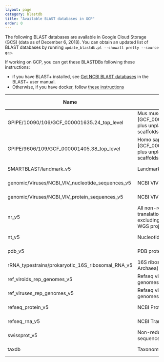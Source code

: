 ```yaml
---
layout: page
category: blastdb
title: "Available BLAST databases in GCP"
order: 0
---
```


The following BLAST databases are available in Google Cloud Storage (GCS) (data as of December 6, 2018). You can obtain an updated list of BLAST databases by running `update_blastdb.pl --showall pretty --source gcp`.

If working on GCP, you can get these BLASTDBs following these instructions:
* if you have BLAST+ installed, see [Get NCBI BLAST databases](https://www.ncbi.nlm.nih.gov/books/NBK537770/) in the BLAST+ user manual.
* Otherwise, if you have docker, follow [these instructions](https://github.com/ncbi/blast_plus_docs#show-blast-databases-available-for-download-from-the-google-cloud-bucket)

|Name    |Title                |Size (GB)|Last updated|
|--------|---------------------|---------|------------|
GPIPE/10090/106/GCF_000001635.24_top_level|Mus musculus GRCm38.p4 [GCF_000001635.24] chromosomes plus unplaced and unlocalized scaffolds|   1.3150|2016-06-22
GPIPE/9606/109/GCF_000001405.38_top_level|Homo sapiens GRCh38.p12 [GCF_000001405.38] chromosomes plus unplaced and unlocalized scaffolds|   1.5668|2018-03-28
SMARTBLAST/landmark_v5|Landmark database for SmartBLAST|   0.3628|2018-12-03
genomic/Viruses/NCBI_VIV_nucleotide_sequences_v5|NCBI VIV nucleotide sequences|  62.6420|2018-12-04
genomic/Viruses/NCBI_VIV_protein_sequences_v5|NCBI VIV protein sequences| 205.8316|2018-12-04
nr_v5|All non-redundant GenBank CDS translations+PDB+SwissProt+PIR+PRF excluding environmental samples from WGS projects| 205.8268|2018-12-03
nt_v5|Nucleotide collection (nt)|  62.6412|2018-12-03
pdb_v5|PDB protein database|   0.1357|2018-12-04
rRNA_typestrains/prokaryotic_16S_ribosomal_RNA_v5|16S ribosomal RNA (Bacteria and Archaea)|  62.6413|2018-12-04
ref_viroids_rep_genomes_v5|Refseq viroids representative genomes|   0.0001|2018-12-03
ref_viruses_rep_genomes_v5|Refseq viruses representative genomes|   0.0698|2018-12-03
refseq_protein_v5|NCBI Protein Reference Sequences| 205.8493|2018-12-04
refseq_rna_v5|NCBI Transcript Reference Sequences|  62.6473|2018-12-04
swissprot_v5|Non-redundant UniProtKB/SwissProt sequences|   0.3575|2018-12-04
taxdb|Taxonomy BLAST databases|   0.1479|2018-12-03
